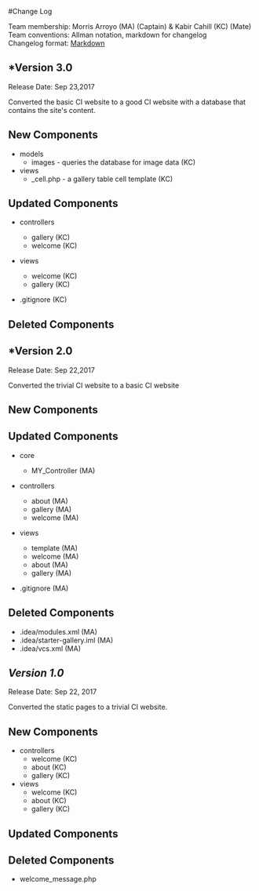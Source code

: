 #Change Log

Team membership:  Morris Arroyo (MA) (Captain) & Kabir Cahill (KC) (Mate)  
Team conventions: Allman notation, markdown for changelog  
Changelog format: [Markdown](https://github.com/adam-p/markdown-here/wiki/Markdown-Cheatsheet) 

## *Version 3.0

Release Date: Sep 23,2017

Converted the basic CI website to a good CI website with a database that contains the site's content.

## New Components

-   models
    -   images - queries the database for image data (KC)
-   views
    -   _cell.php - a gallery table cell template (KC)

## Updated Components
    
-   controllers
    -   gallery (KC)
    -   welcome (KC) 
    
-   views
	-   welcome (KC)
	-   gallery (KC)
	
-	.gitignore (KC)

## Deleted Components

## *Version 2.0

Release Date: Sep 22,2017

Converted the trivial CI website to a basic CI website

## New Components

## Updated Components

-   core
    -   MY_Controller (MA)
    
-   controllers
    -   about (MA)
    -   gallery (MA)
    -   welcome (MA) 
    
-   views
	-	template (MA)
	-   welcome (MA)
	-   about (MA)
	-   gallery (MA)
	
-	.gitignore (MA)

## Deleted Components

- 	.idea/modules.xml (MA)
- 	.idea/starter-gallery.iml (MA)
- 	.idea/vcs.xml (MA)

## *Version 1.0*

Release Date: Sep 22, 2017

Converted the static pages to a trivial CI website.

## New Components

-   controllers
    -   welcome (KC)
    -   about (KC)
    -   gallery (KC)
-   views
    -   welcome (KC)
    -   about (KC)
    -   gallery (KC)
   
## Updated Components

## Deleted Components

-   welcome_message.php